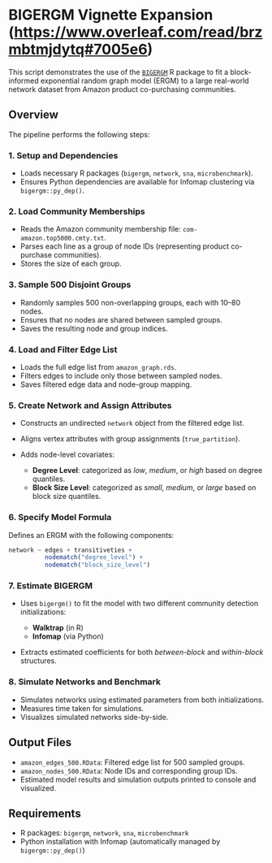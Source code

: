 # BIGERGM Vignette Expansion (https://www.overleaf.com/read/brzmbtmjdytq#7005e6)

This script demonstrates the use of the [`BIGERGM`](https://www.corneliusfritz.com/bigergm/articles/bigergm.html) R package to fit a block-informed exponential random graph model (ERGM) to a large real-world network dataset from Amazon product co-purchasing communities.

## Overview

The pipeline performs the following steps:

### 1. Setup and Dependencies

* Loads necessary R packages (`bigergm`, `network`, `sna`, `microbenchmark`).
* Ensures Python dependencies are available for Infomap clustering via `bigergm::py_dep()`.

### 2. Load Community Memberships

* Reads the Amazon community membership file: `com-amazon.top5000.cmty.txt`.
* Parses each line as a group of node IDs (representing product co-purchase communities).
* Stores the size of each group.

### 3. Sample 500 Disjoint Groups

* Randomly samples 500 non-overlapping groups, each with 10–80 nodes.
* Ensures that no nodes are shared between sampled groups.
* Saves the resulting node and group indices.

### 4. Load and Filter Edge List

* Loads the full edge list from `amazon_graph.rds`.
* Filters edges to include only those between sampled nodes.
* Saves filtered edge data and node-group mapping.

### 5. Create Network and Assign Attributes

* Constructs an undirected `network` object from the filtered edge list.
* Aligns vertex attributes with group assignments (`true_partition`).
* Adds node-level covariates:

  * **Degree Level**: categorized as *low*, *medium*, or *high* based on degree quantiles.
  * **Block Size Level**: categorized as *small*, *medium*, or *large* based on block size quantiles.

### 6. Specify Model Formula

Defines an ERGM with the following components:

```r
network ~ edges + transitiveties +
          nodematch("degree_level") +
          nodematch("block_size_level")
```

### 7. Estimate BIGERGM

* Uses `bigergm()` to fit the model with two different community detection initializations:

  * **Walktrap** (in R)
  * **Infomap** (via Python)
* Extracts estimated coefficients for both *between-block* and *within-block* structures.

### 8. Simulate Networks and Benchmark

* Simulates networks using estimated parameters from both initializations.
* Measures time taken for simulations.
* Visualizes simulated networks side-by-side.

## Output Files

* `amazon_edges_500.RData`: Filtered edge list for 500 sampled groups.
* `amazon_nodes_500.RData`: Node IDs and corresponding group IDs.
* Estimated model results and simulation outputs printed to console and visualized.

## Requirements

* R packages: `bigergm`, `network`, `sna`, `microbenchmark`
* Python installation with Infomap (automatically managed by `bigergm::py_dep()`)


